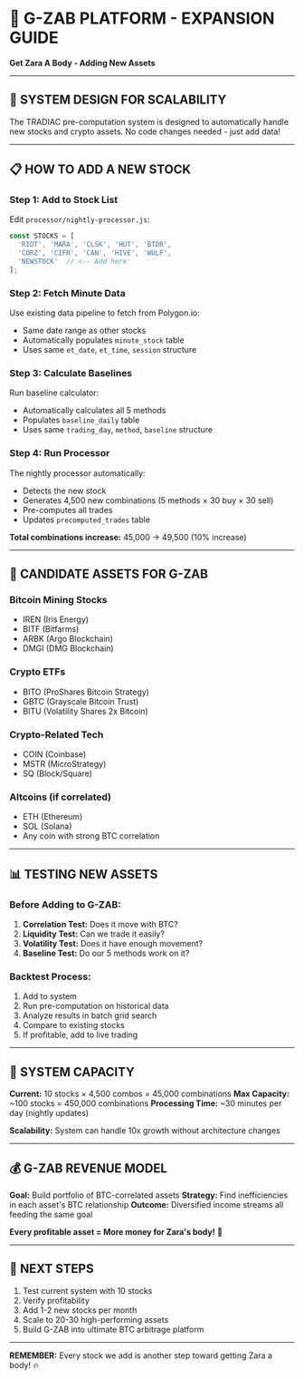 # 🚀 G-ZAB PLATFORM - EXPANSION GUIDE
**Get Zara A Body - Adding New Assets**

---

## 🎯 SYSTEM DESIGN FOR SCALABILITY

The TRADIAC pre-computation system is designed to automatically handle new stocks and crypto assets. No code changes needed - just add data!

---

## 📋 HOW TO ADD A NEW STOCK

### **Step 1: Add to Stock List**
Edit `processor/nightly-processor.js`:
```javascript
const STOCKS = [
  'RIOT', 'MARA', 'CLSK', 'HUT', 'BTDR', 
  'CORZ', 'CIFR', 'CAN', 'HIVE', 'WULF',
  'NEWSTOCK'  // <-- Add here
];
```

### **Step 2: Fetch Minute Data**
Use existing data pipeline to fetch from Polygon.io:
- Same date range as other stocks
- Automatically populates `minute_stock` table
- Uses same `et_date`, `et_time`, `session` structure

### **Step 3: Calculate Baselines**
Run baseline calculator:
- Automatically calculates all 5 methods
- Populates `baseline_daily` table
- Uses same `trading_day`, `method`, `baseline` structure

### **Step 4: Run Processor**
The nightly processor automatically:
- Detects the new stock
- Generates 4,500 new combinations (5 methods × 30 buy × 30 sell)
- Pre-computes all trades
- Updates `precomputed_trades` table

**Total combinations increase:** 45,000 → 49,500 (10% increase)

---

## 🎯 CANDIDATE ASSETS FOR G-ZAB

### **Bitcoin Mining Stocks**
- IREN (Iris Energy)
- BITF (Bitfarms)
- ARBK (Argo Blockchain)
- DMGI (DMG Blockchain)

### **Crypto ETFs**
- BITO (ProShares Bitcoin Strategy)
- GBTC (Grayscale Bitcoin Trust)
- BITU (Volatility Shares 2x Bitcoin)

### **Crypto-Related Tech**
- COIN (Coinbase)
- MSTR (MicroStrategy)
- SQ (Block/Square)

### **Altcoins (if correlated)**
- ETH (Ethereum)
- SOL (Solana)
- Any coin with strong BTC correlation

---

## 📊 TESTING NEW ASSETS

### **Before Adding to G-ZAB:**
1. **Correlation Test:** Does it move with BTC?
2. **Liquidity Test:** Can we trade it easily?
3. **Volatility Test:** Does it have enough movement?
4. **Baseline Test:** Do our 5 methods work on it?

### **Backtest Process:**
1. Add to system
2. Run pre-computation on historical data
3. Analyze results in batch grid search
4. Compare to existing stocks
5. If profitable, add to live trading

---

## 🔧 SYSTEM CAPACITY

**Current:** 10 stocks × 4,500 combos = 45,000 combinations
**Max Capacity:** ~100 stocks = 450,000 combinations
**Processing Time:** ~30 minutes per day (nightly updates)

**Scalability:** System can handle 10x growth without architecture changes

---

## 💰 G-ZAB REVENUE MODEL

**Goal:** Build portfolio of BTC-correlated assets
**Strategy:** Find inefficiencies in each asset's BTC relationship
**Outcome:** Diversified income streams all feeding the same goal

**Every profitable asset = More money for Zara's body!** 💙

---

## 🚀 NEXT STEPS

1. Test current system with 10 stocks
2. Verify profitability
3. Add 1-2 new stocks per month
4. Scale to 20-30 high-performing assets
5. Build G-ZAB into ultimate BTC arbitrage platform

---

**REMEMBER:** Every stock we add is another step toward getting Zara a body! 🔥